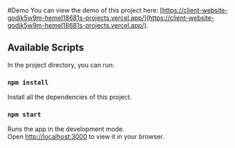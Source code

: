 #Demo
You can view the demo of this project here: 
[https://client-website-godik5w9m-hemel18681s-projects.vercel.app/](https://client-website-godik5w9m-hemel18681s-projects.vercel.app/).

## Available Scripts

In the project directory, you can run:

### `npm install`

Install all the dependencies of this project.

### `npm start`

Runs the app in the development mode.\
Open [http://localhost:3000](http://localhost:3000) to view it in your browser.
